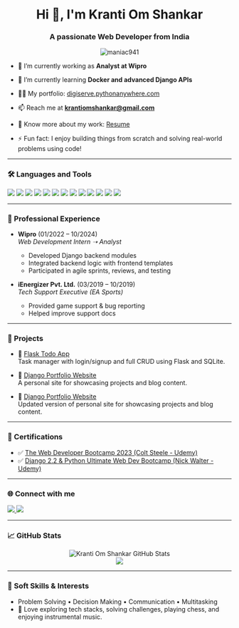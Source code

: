 <h1 align="center">Hi 👋, I'm Kranti Om Shankar</h1>
<h3 align="center">A passionate Web Developer from India</h3>

<p align="center">
  <img src="https://komarev.com/ghpvc/?username=maniac941&label=Profile%20views&color=0e75b6&style=flat" alt="maniac941" />
</p>

- 🔭 I’m currently working as **Analyst at Wipro**

- 🌱 I’m currently learning **Docker and advanced Django APIs**

- 👨‍💻 My portfolio: [digiserve.pythonanywhere.com](https://digiserve.pythonanywhere.com)

- 📫 Reach me at **[krantiomshankar@gmail.com](mailto:krantiomshankar@gmail.com)**

- 📄 Know more about my work: [Resume](#)

- ⚡ Fun fact: I enjoy building things from scratch and solving real-world problems using code!

---

### 🛠️ Languages and Tools

<p align="left">
  <img src="https://img.shields.io/badge/Python-3776AB?style=flat&logo=python&logoColor=white" />
  <img src="https://img.shields.io/badge/Django-092E20?style=flat&logo=django&logoColor=white" />
  <img src="https://img.shields.io/badge/JavaScript-F7DF1E?style=flat&logo=javascript&logoColor=black" />
  <img src="https://img.shields.io/badge/HTML5-E34F26?style=flat&logo=html5&logoColor=white" />
  <img src="https://img.shields.io/badge/CSS3-1572B6?style=flat&logo=css3&logoColor=white" />
  <img src="https://img.shields.io/badge/Bootstrap-563D7C?style=flat&logo=bootstrap&logoColor=white" />
  <img src="https://img.shields.io/badge/SQLite-003B57?style=flat&logo=sqlite&logoColor=white" />
  <img src="https://img.shields.io/badge/MySQL-4479A1?style=flat&logo=mysql&logoColor=white" />
  <img src="https://img.shields.io/badge/PostgreSQL-4169E1?style=flat&logo=postgresql&logoColor=white" />
  <img src="https://img.shields.io/badge/Postman-FF6C37?style=flat&logo=postman&logoColor=white" />
  <img src="https://img.shields.io/badge/Docker-2496ED?style=flat&logo=docker&logoColor=white" />
  <img src="https://img.shields.io/badge/Git-F05032?style=flat&logo=git&logoColor=white" />
  <img src="https://img.shields.io/badge/VS%20Code-007ACC?style=flat&logo=visual-studio-code&logoColor=white" />
</p>

---

### 💼 Professional Experience

- **Wipro** (01/2022 – 10/2024)  
  *Web Development Intern ➝ Analyst*  
  - Developed Django backend modules  
  - Integrated backend logic with frontend templates  
  - Participated in agile sprints, reviews, and testing

- **iEnergizer Pvt. Ltd.** (03/2019 – 10/2019)  
  *Tech Support Executive (EA Sports)*  
  - Provided game support & bug reporting  
  - Helped improve support docs

---

### 🚀 Projects

- 🔗 [Flask Todo App](https://maniacmind.pythonanywhere.com)  
  Task manager with login/signup and full CRUD using Flask and SQLite.

- 🔗 [Django Portfolio Website](https://digiserve.pythonanywhere.com)  
  A personal site for showcasing projects and blog content.

- 🔗 [Django Portfolio Website](https://digiwebworks.pythonanywhere.com)  
  Updated version of personal site for showcasing projects and blog content.

---

### 📜 Certifications

- ✅ [The Web Developer Bootcamp 2023 (Colt Steele - Udemy)](https://www.udemy.com/certificate/UC-180a77c0-775d-4aa5-a173-decff665465c/)
- ✅ [Django 2.2 & Python Ultimate Web Dev Bootcamp (Nick Walter - Udemy)](https://www.udemy.com/certificate/UC-41c22de1-2f7b-4585-b9ac-95746d7fdf8d/)

---

### 🌐 Connect with me

<p align="left">
  <a href="https://linkedin.com/in/kranti-om-shankar" target="_blank">
    <img src="https://img.shields.io/badge/LinkedIn-blue?style=flat&logo=linkedin&logoColor=white" />
  </a>
  <a href="https://github.com/maniac941" target="_blank">
    <img src="https://img.shields.io/badge/GitHub-181717?style=flat&logo=github&logoColor=white" />
  </a>
</p>

---

### 📈 GitHub Stats

<p align="center">
  <img src="https://github-readme-stats.vercel.app/api?username=maniac941&show_icons=true&theme=radical" alt="Kranti Om Shankar GitHub Stats"/>
  <br>
  <img src="https://github-readme-streak-stats.herokuapp.com?user=maniac941&theme=radical&date_format=M%20j%5B%2C%20Y%5D" />
</p>

---

### 🧠 Soft Skills & Interests

- Problem Solving • Decision Making • Communication • Multitasking  
- 🎯 Love exploring tech stacks, solving challenges, playing chess, and enjoying instrumental music.
